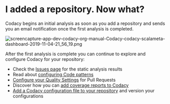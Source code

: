 # I added a repository. Now what?

Codacy begins an initial analysis as soon as you add a repository and
sends you an email notification once the first analysis is completed.

![screencapture-app-dev-codacy-org-manual-Codacy-codacy-scalameta-dashboard-2019-11-04-21\_56\_19.png](/images/screencapture-app-dev-codacy-org-manual-Codacy-codacy-scalameta-dashboard-2019-11-04-21_56_19.png)

<span
style="font-family: -apple-system, BlinkMacSystemFont, 'Segoe UI', Helvetica, Arial, sans-serif;">After
the first analysis is complete you can continue to explore and configure
Codacy for your repository:</span>

-   Check the [Issues
    page](/hc/en-us/articles/360009180134) for
    the static analysis results
-   Read about [configuring Code
    patterns](/hc/en-us/articles/207994335)
-   [Configure your Quality
    Settings](/hc/en-us/articles/360009164573)
    for Pull Requests
-   Discover how you can [add coverage reports to
    Codacy](/hc/en-us/articles/207993835)
-   [Add a Codacy configuration file to your
    repository](/hc/en-us/articles/115002130625)
    and version your configurations
